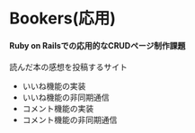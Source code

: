 # Bookers(応用)
#### Ruby on Railsでの応用的なCRUDページ制作課題
読んだ本の感想を投稿するサイト  
* いいね機能の実装
* いいね機能の非同期通信
* コメント機能の実装
* コメント機能の非同期通信
